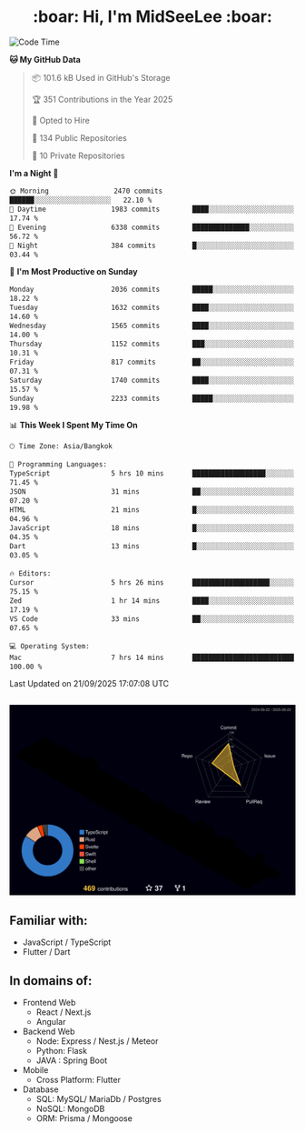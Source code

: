 <h1 align="center"> :boar: Hi, I'm MidSeeLee :boar:</h1>
 
<!--START_SECTION:waka-->
![Code Time](http://img.shields.io/badge/Code%20Time-3%2C430%20hrs-blue)

**🐱 My GitHub Data** 

> 📦 101.6 kB Used in GitHub's Storage 
 > 
> 🏆 351 Contributions in the Year 2025
 > 
> 💼 Opted to Hire
 > 
> 📜 134 Public Repositories 
 > 
> 🔑 10 Private Repositories 
 > 
**I'm a Night 🦉** 

```text
🌞 Morning                2470 commits        ██████░░░░░░░░░░░░░░░░░░░   22.10 % 
🌆 Daytime                1983 commits        ████░░░░░░░░░░░░░░░░░░░░░   17.74 % 
🌃 Evening                6338 commits        ██████████████░░░░░░░░░░░   56.72 % 
🌙 Night                  384 commits         █░░░░░░░░░░░░░░░░░░░░░░░░   03.44 % 
```
📅 **I'm Most Productive on Sunday** 

```text
Monday                   2036 commits        █████░░░░░░░░░░░░░░░░░░░░   18.22 % 
Tuesday                  1632 commits        ████░░░░░░░░░░░░░░░░░░░░░   14.60 % 
Wednesday                1565 commits        ████░░░░░░░░░░░░░░░░░░░░░   14.00 % 
Thursday                 1152 commits        ███░░░░░░░░░░░░░░░░░░░░░░   10.31 % 
Friday                   817 commits         ██░░░░░░░░░░░░░░░░░░░░░░░   07.31 % 
Saturday                 1740 commits        ████░░░░░░░░░░░░░░░░░░░░░   15.57 % 
Sunday                   2233 commits        █████░░░░░░░░░░░░░░░░░░░░   19.98 % 
```


📊 **This Week I Spent My Time On** 

```text
🕑︎ Time Zone: Asia/Bangkok

💬 Programming Languages: 
TypeScript               5 hrs 10 mins       ██████████████████░░░░░░░   71.45 % 
JSON                     31 mins             ██░░░░░░░░░░░░░░░░░░░░░░░   07.20 % 
HTML                     21 mins             █░░░░░░░░░░░░░░░░░░░░░░░░   04.96 % 
JavaScript               18 mins             █░░░░░░░░░░░░░░░░░░░░░░░░   04.35 % 
Dart                     13 mins             █░░░░░░░░░░░░░░░░░░░░░░░░   03.05 % 

🔥 Editors: 
Cursor                   5 hrs 26 mins       ███████████████████░░░░░░   75.15 % 
Zed                      1 hr 14 mins        ████░░░░░░░░░░░░░░░░░░░░░   17.19 % 
VS Code                  33 mins             ██░░░░░░░░░░░░░░░░░░░░░░░   07.65 % 

💻 Operating System: 
Mac                      7 hrs 14 mins       █████████████████████████   100.00 % 
```


 Last Updated on 21/09/2025 17:07:08 UTC
<!--END_SECTION:waka-->

##

![](./profile-3d-contrib/profile-night-rainbow.svg)

## Familiar with:
- JavaScript / TypeScript
- Flutter / Dart

## In domains of:
- Frontend Web
  - React / Next.js
  - Angular
- Backend Web
  - Node: Express / Nest.js / Meteor
  - Python: Flask
  - JAVA : Spring Boot
- Mobile
  - Cross Platform: Flutter
- Database
  - SQL: MySQL/ MariaDb / Postgres
  - NoSQL: MongoDB
  - ORM: Prisma / Mongoose
